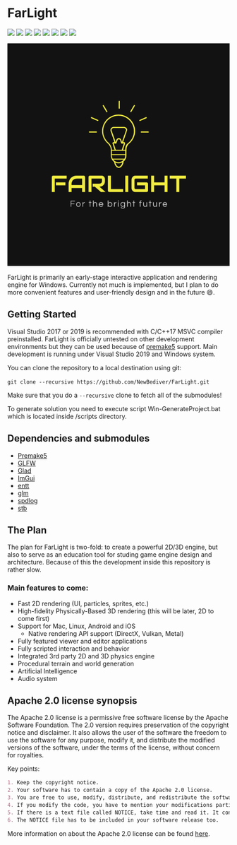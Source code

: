 # FarLight

<a alt="C/C++"> <img src="https://img.shields.io/badge/C%2FC%2B%2B17-MSVC-red" /> </a>
<a alt="GLSL"> <img src="https://img.shields.io/badge/GLSL-4.2-red" /> </a>
<a alt="Premake5"> <img src="https://img.shields.io/badge/Premake-5-red" /> </a>
<a alt="Spdlog"> <img src="https://img.shields.io/badge/SpdLog-gray" /> </a>
<a alt="OpenGL"> <img src="https://img.shields.io/badge/OpenGL-gray" /> </a>
<a alt="Glad"> <img src="https://img.shields.io/badge/Glad-gray" /> </a>
<a alt="GLFW"> <img src="https://img.shields.io/badge/GLFW-gray" /> </a>
<a alt="GLM"> <img src="https://img.shields.io/badge/GLM-gray" /> </a>

<p align="center">
  <img src="/Logo/Logo.png?raw=true">
</p>

FarLight is primarily an early-stage interactive application and rendering engine for Windows. Currently not much is implemented, but I plan to do more convenient features and user-friendly design and in the future :smile:. 

## Getting Started
Visual Studio 2017 or 2019 is recommended with C/C++17 MSVC compiler preinstalled. FarLight is officially untested on other development environments but they can be used because of [premake5](https://github.com/premake/premake-core) support. Main development is running under Visual Studio 2019 and Windows system.

You can clone the repository to a local destination using git:

`git clone --recursive https://github.com/NewBediver/FarLight.git`

Make sure that you do a `--recursive` clone to fetch all of the submodules!

To generate solution you need to execute script Win-GenerateProject.bat which is located inside /scripts directory.

## Dependencies and submodules

- [Premake5](https://github.com/premake/premake-core)
- [GLFW](https://github.com/glfw/glfw)
- [Glad](https://github.com/Dav1dde/glad)
- [ImGui](https://github.com/ocornut/imgui)
- [entt](https://github.com/skypjack/entt)
- [glm](https://github.com/g-truc/glm)
- [spdlog](https://github.com/gabime/spdlog)
- [stb](https://github.com/gabime/spdlog)

## The Plan
The plan for FarLight is two-fold: to create a powerful 2D/3D engine, but also to serve as an education tool for studing game engine design and architecture. Because of this the development inside this repository is rather slow.

### Main features to come:
- Fast 2D rendering (UI, particles, sprites, etc.)
- High-fidelity Physically-Based 3D rendering (this will be later, 2D to come first)
- Support for Mac, Linux, Android and iOS
  - Native rendering API support (DirectX, Vulkan, Metal)
- Fully featured viewer and editor applications
- Fully scripted interaction and behavior
- Integrated 3rd party 2D and 3D physics engine
- Procedural terrain and world generation
- Artificial Intelligence
- Audio system

## Apache 2.0 license synopsis

The Apache 2.0 license is a permissive free software license by the Apache Software Foundation. The 2.0 version requires preservation of the copyright notice and disclaimer. It also allows the user of the software the freedom to use the software for any purpose, modify it, and distribute the modified versions of the software, under the terms of the license, without concern for royalties.

Key points:
```markdown
1. Keep the copyright notice.
2. Your software has to contain a copy of the Apache 2.0 license.
3. You are free to use, modify, distribute, and redistribute the software.
4. If you modify the code, you have to mention your modifications particularly.
5. If there is a text file called NOTICE, take time and read it. It contains further information about the specific parts of the license and the purpose of the software.
6. The NOTICE file has to be included in your software release too.
```

More information on about the Apache 2.0 license can be found [here](https://choosealicense.com/licenses/apache-2.0).
